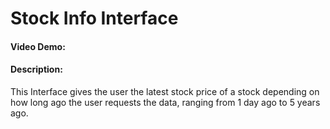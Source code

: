 # Stock Info Interface
#### Video Demo: <URL HERE>
#### Description:
This Interface gives the user the latest stock price of a stock depending on how long ago the user requests the data, ranging from 1 day ago to 5 years ago.
